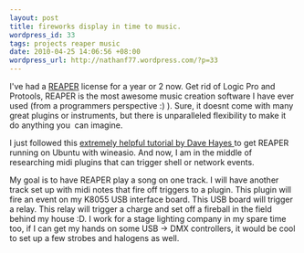 ```yaml
---
layout: post
title: fireworks display in time to music.
wordpress_id: 33
tags: projects reaper music
date: 2010-04-25 14:06:56 +08:00
wordpress_url: http://nathanf77.wordpress.com/?p=33
---
```

I've had a <a href="http://reaper.fm/">REAPER</a> license for a year or 2 now. Get rid of Logic Pro and Protools, REAPER is the most awesome music creation software I have ever used (from a programmers perspective :) ). Sure, it doesnt come with many great plugins or instruments, but there is unparalleled flexibility to make it do anything you  can imagine.

I just followed this <a href="http://www.davehayes.org/2007/04/27/howto-reaper-on-ubuntu-linux-with-wineasio">extremely helpful tutorial by Dave Hayes </a>to get REAPER running on Ubuntu with wineasio. And now, I am in the middle of researching midi plugins that can trigger shell or network events.

My goal is to have REAPER play a song on one track. I will have another track set up with midi notes that fire off triggers to a plugin. This plugin will fire an event on my K8055 USB interface board. This USB board will trigger a relay. This relay will trigger a charge and set off a fireball in the field behind my house :D. I work for a stage lighting company in my spare time too, if I can get my hands on some USB -&gt; DMX controllers, it would be cool to set up a few strobes and halogens as well.

